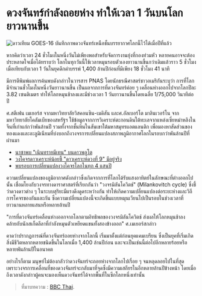 
ดวงจันทร์กำลังถอยห่าง ทำให้เวลา 1 วันบนโลกยาวนานขึ้น
===
![ดาวเทียม GOES-16 บันทึกภาพดวงจันทร์เหนือชั้นบรรยากาศโลกนี้ไว้ได้เมื่อปีที่แล้ว](https://ichef.bbci.co.uk/news/660/cpsprodpb/ADF0/production/_101882544_moonearthnoaanasa.png)

หากคิดว่าเวลา 24 ชั่วโมงในหนึ่งวันไม่เพียงพอสำหรับจัดการงานยุ่งที่กองท่วมหัว หลายคนอาจจะต้องประหลาดใจเมื่อได้ทราบว่า โลกในทุกวันนี้ใช้เวลาหมุนรอบตัวเองยาวนานขึ้นกว่าเดิมแล้วราว 5 ชั่วโมง เมื่อเทียบกับเวลา 1 วันในยุคดึกดำบรรพ์ 1,400 ล้านปีก่อนที่มีเพียง 18 ชั่วโมง 41 นาที

มีการตีพิมพ์ผลการค้นพบดังกล่าวในวารสาร PNAS โดยนักธรณีศาสตร์ชาวอเมริกันระบุว่า การที่โลกมีจำนวนชั่วโมงในหนึ่งวันยาวนานขึ้น เป็นผลจากการที่ดวงจันทร์ค่อย ๆ เคลื่อนห่างออกไปจากโลกปีละ 3.82 เซนติเมตร ทำให้โลกหมุนช้าลงและมีช่วงเวลา 1 วันยาวนานขึ้นโดยเฉลี่ย 1/75,000 วินาทีต่อปี

ศ.สตีเฟน เมเยอร์ส จากมหาวิทยาลัยวิสคอนซิน-เมดิสัน และศ.อัลเบอร์โต มาลินเวอร์โน จากมหาวิทยาลัยโคลัมเบียของสหรัฐฯ ใช้ข้อมูลจากการวิเคราะห์ตะกอนดินใต้ทะเลจากแหล่งเซี่ยหม่าหลิงในจีนที่เก่าแก่กว่าพันล้านปี รวมทั้งจากชั้นหินในสันเขาใต้มหาสมุทรแอตแลนติก เพื่อมองหาสัดส่วนของทองแดงและอะลูมิเนียมที่บ่งบอกถึงวงจรการเปลี่ยนแปลงสภาพภูมิอากาศโลกในรอบกว่าพันล้านปีที่ผ่านมา

-   [นาซาพบ "เนินทรายมีเทน" บนดาวพลูโต](https://www.bbc.com/thai/international-44327397)
-   [วงโคจรดาวเคราะห์น้อยชี้ "ดาวเคราะห์ดวงที่ 9" มีอยู่จริง](https://www.bbc.com/thai/features-44242172)
-   [พบรอบการเปลี่ยนแปลงวงโคจรโลกในทุก 4 แสนปี](https://www.bbc.com/thai/features-44057046)

ความเปลี่ยนแปลงของภูมิอากาศดังกล่าวซึ่งเกิดจากการที่โลกได้รับแสงอาทิตย์ในลักษณะที่ต่างออกไปนั้น เชื่อมโยงกับวงจรทางดาราศาสตร์ที่เรียกกันว่า "วงจรมิลันโควิตช์" (Milankovitch cycle) ซึ่งชี้ว่าดวงดาวต่าง ๆ ในระบบสุริยะมีแรงดึงดูดระหว่างกัน ทำให้เกิดความเปลี่ยนแปลงต่อระยะห่างและวิถีการโคจรของกันและกัน ซึ่งความเปลี่ยนแปลงนี้จะเกิดขึ้นแบบหมุนเวียนไปเป็นรอบในช่วงเวลาที่ยาวนานหลายแสนหรือหลายล้านปี

"การที่ดวงจันทร์เคลื่อนห่างออกจากโลกตามอิทธิพลของวงจรมิลันโควิตช์ ส่งผลให้โลกหมุนช้าลง คล้ายกับนักสเก็ตลีลาที่กำลังหมุนตัวเหยียดแขนทั้งสองข้างออก" ศ.เมเยอร์สกล่าว

คาดว่าปรากฏการณ์ที่ดวงจันทร์ถอยห่างจากโลกนี้ เริ่มมาตั้งแต่ก่อนยุคแคมเบรียน ซึ่งเป็นยุคที่เริ่มเกิดสิ่งมีชีวิตหลากหลายชนิดขึ้นในโลกเมื่อ 1,400 ล้านปีก่อน และจะเป็นเช่นนี้ต่อไปอีกหลายร้อยหรือหลายพันล้านปีในอนาคต

อย่างไรก็ตาม มนุษย์ไม่ต้องกลัวว่าดวงจันทร์จะถอยห่างจากโลกไปเรื่อย ๆ จนหลุดลอยไปในที่สุด เพราะวงจรการเคลื่อนที่ของดวงจันทร์จะกลับมาที่จุดซึ่งมีความเสถียรในอีกหลายล้านปีข้างหน้า โดยเมื่อถึงเวลาดังกล่าวผู้คนจะมองเห็นดวงจันทร์ได้จากพื้นที่ในซีกโลกหนึ่งเท่านั้น


> ที่มาบทความ : [BBC Thai](https://www.bbc.com/thai/international-44368271).
<!--stackedit_data:
eyJoaXN0b3J5IjpbNDU4MjQ2Mzg3XX0=
-->